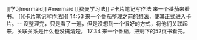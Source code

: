 [[学习mermaid]] #mermaid
[[费曼学习法]] #卡片笔记写作法 
来一个番茄来看书。 [[《卡片笔记写作法》]]
14:53 来一个番茄整理之前的想法，使其正式进入卡片。-- 没整理完，只是看了一遍，但是没想到一个很好的方式，将他们关联起来，关联关系是什么也没搞清楚。
17:34 来一个番茄，把剩下的52页书看完。


